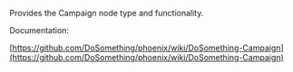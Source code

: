 Provides the Campaign node type and functionality.

Documentation:

[https://github.com/DoSomething/phoenix/wiki/DoSomething-Campaign](https://github.com/DoSomething/phoenix/wiki/DoSomething-Campaign)
